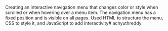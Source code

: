 Creating an interactive navigation menu that changes color or style when scrolled or when hovering over a menu item. The navigation menu has a fixed position and is visible on all pages. Used HTML to structure the menu, CSS to style it, and JavaScript to add interactivity# achyuthreddy
